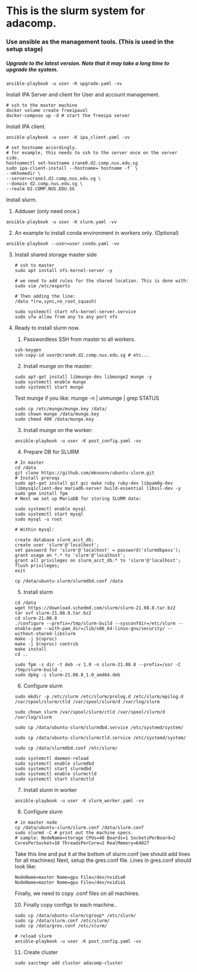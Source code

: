 # This is the slurm system for adacomp.
### Use ansible as the management tools. (This is used in the setup stage)
##### Upgrade to the latest version. Note that it may take a long time to upgrade the system. 
```
ansible-playbook -u user -K upgrade.yaml -vv
```

Install IPA Server and client for User and account management.
```
# ssh to the master machine
docker volume create freeipavol
docker-compose up -d # start the freeipa server
```

Install IPA client.
```
ansible-playbook -u user -K ipa_client.yaml -vv

# set hostname accordingly.
# for example, this needs to ssh to the server once on the server side.
hostnamectl set-hostname crane0.d2.comp.nus.edu.sg 
sudo ipa-client-install --hostname=`hostname -f` \
--mkhomedir \
--server=crane3.d2.comp.nus.edu.sg \
--domain d2.comp.nus.edu.sg \
--realm D2.COMP.NUS.EDU.SG
```

Install slurm.
1. Adduser (only need once.)
```
ansible-playbook -u user -K slurm.yaml -vv
```

2. An example to install conda environment in workers only. (Optional)
```
ansible-playbook --user=user conda.yaml -vv
```

3. Install shared storage
   master side
   ```
   # ssh to master
   sudo apt install nfs-kernel-server -y

   # we need to add rules for the shared location. This is done with:
   sudo vim /etc/exports

   # Then adding the line:
   /data *(rw,sync,no_root_squash)

   sudo systemctl start nfs-kernel-server.service
   sudo ufw allow from any to any port nfs
   ```
4. Ready to install slurm now.
   1. Passwordless SSH from master to all workers.
   ```
   ssh-keygen
   ssh-copy-id user@crane0.d2.comp.nus.edu.sg # etc...
   ```
   2. Install munge on the master:
   ```
   sudo apt-get install libmunge-dev libmunge2 munge -y
   sudo systemctl enable munge
   sudo systemctl start munge
   ```
   Test munge if you like: munge -n | unmunge | grep STATUS
   ```
   sudo cp /etc/munge/munge.key /data/
   sudo chown munge /data/munge.key
   sudo chmod 400 /data/munge.key
   ```
   3. Install munge on the worker:
   ```
   ansible-playbook -u user -K post_config.yaml -vv
   ```
   4. Prepare DB for SLURM
   ```
   # In master
   cd /data
   git clone https://github.com/mknoxnv/ubuntu-slurm.git
   # Install prereqs
   sudo apt-get install git gcc make ruby ruby-dev libpam0g-dev libmysqlclient-dev mariadb-server build-essential libssl-dev -y
   sudo gem install fpm
   # Next we set up MariaDB for storing SLURM data:

   sudo systemctl enable mysql
   sudo systemctl start mysql
   sudo mysql -u root

   # Within mysql:

   create database slurm_acct_db;
   create user 'slurm'@'localhost';
   set password for 'slurm'@'localhost' = password('slurmdbpass');
   grant usage on *.* to 'slurm'@'localhost';
   grant all privileges on slurm_acct_db.* to 'slurm'@'localhost';
   flush privileges;
   exit

   cp /data/ubuntu-slurm/slurmdbd.conf /data
   ```

   5. Install slurm
   ```
   cd /data
   wget https://download.schedmd.com/slurm/slurm-21.08.8.tar.bz2
   tar xvf slurm-21.08.8.tar.bz2
   cd slurm-21.08.8
   ./configure --prefix=/tmp/slurm-build --sysconfdir=/etc/slurm --enable-pam --with-pam_dir=/lib/x86_64-linux-gnu/security/ --without-shared-libslurm
   make -j $(nproc)
   make -j $(nproc) contrib
   make install
   cd ..

   sudo fpm -s dir -t deb -v 1.0 -n slurm-21.08.8 --prefix=/usr -C /tmp/slurm-build .
   sudo dpkg -i slurm-21.08.8_1.0_amd64.deb
   ```
   6. Configure slurm
   ```
   sudo mkdir -p /etc/slurm /etc/slurm/prolog.d /etc/slurm/epilog.d /var/spool/slurm/ctld /var/spool/slurm/d /var/log/slurm

   sudo chown slurm /var/spool/slurm/ctld /var/spool/slurm/d /var/log/slurm

   sudo cp /data/ubuntu-slurm/slurmdbd.service /etc/systemd/system/

   sudo cp /data/ubuntu-slurm/slurmctld.service /etc/systemd/system/

   sudo cp /data/slurmdbd.conf /etc/slurm/

   sudo systemctl daemon-reload
   sudo systemctl enable slurmdbd
   sudo systemctl start slurmdbd
   sudo systemctl enable slurmctld
   sudo systemctl start slurmctld
   ```

   7. Install slurm in worker
   ```
   ansible-playbook -u user -K slurm_worker.yaml -vv
   ```

   8. Configure slurm
   ```
   # in master node
   cp /data/ubuntu-slurm/slurm.conf /data/slurm.conf
   sudo slurmd -C # print out the machine specs.
   # sample: NodeName=storage CPUs=40 Boards=1 SocketsPerBoard=2 CoresPerSocket=10 ThreadsPerCore=2 RealMemory=64027
   ```
   Take this line and put it at the bottom of slurm.conf (we should add lines for all machines)
   Next, setup the gres.conf file. Lines in gres.conf should look like:
   ```
   NodeName=master Name=gpu File=/dev/nvidia0
   NodeName=master Name=gpu File=/dev/nvidia1
   ```
   Finally, we need to copy .conf files on all machines.

   10. Finally copy configs to each machine..
   ```
   sudo cp /data/ubuntu-slurm/cgroup* /etc/slurm/
   sudo cp /data/slurm.conf /etc/slurm/
   sudo cp /data/gres.conf /etc/slurm/

   # reload slurm
   ansible-playbook -u user -K post_config.yaml -vv
   ```

   11. Create cluster
   ```
   sudo sacctmgr add cluster adacomp-cluster
   ```
